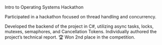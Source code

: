 Intro to Operating Systems Hackathon

Participated in a hackathon focused on thread handling and concurrency.

Developed the backend of the project in C#, utilizing async tasks, locks, mutexes, semaphores, and Cancellation Tokens.
Individually authored the project’s technical report.
🏆 Won 2nd place in the competition.
